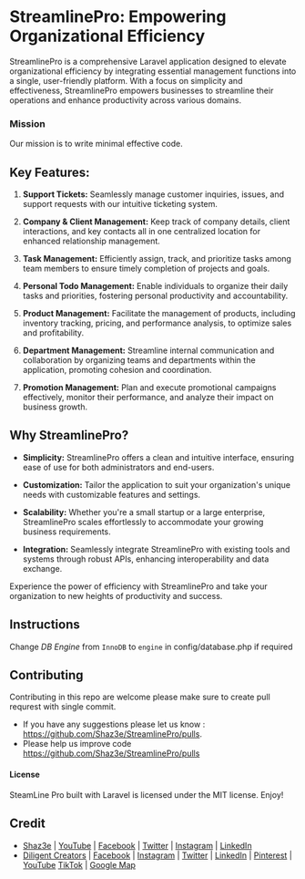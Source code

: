 # StreamlinePro: Empowering Organizational Efficiency

StreamlinePro is a comprehensive Laravel application designed to elevate organizational efficiency by integrating essential management functions into a single, user-friendly platform. With a focus on simplicity and effectiveness, StreamlinePro empowers businesses to streamline their operations and enhance productivity across various domains.

### Mission
Our mission is to write minimal effective code.

## Key Features:

1. **Support Tickets:** Seamlessly manage customer inquiries, issues, and support requests with our intuitive ticketing system.
   
2. **Company & Client Management:** Keep track of company details, client interactions, and key contacts all in one centralized location for enhanced relationship management.

3. **Task Management:** Efficiently assign, track, and prioritize tasks among team members to ensure timely completion of projects and goals.

4. **Personal Todo Management:** Enable individuals to organize their daily tasks and priorities, fostering personal productivity and accountability.

5. **Product Management:** Facilitate the management of products, including inventory tracking, pricing, and performance analysis, to optimize sales and profitability.

6. **Department Management:** Streamline internal communication and collaboration by organizing teams and departments within the application, promoting cohesion and coordination.

7. **Promotion Management:** Plan and execute promotional campaigns effectively, monitor their performance, and analyze their impact on business growth.

## Why StreamlinePro?

- **Simplicity:** StreamlinePro offers a clean and intuitive interface, ensuring ease of use for both administrators and end-users.
  
- **Customization:** Tailor the application to suit your organization's unique needs with customizable features and settings.
  
- **Scalability:** Whether you're a small startup or a large enterprise, StreamlinePro scales effortlessly to accommodate your growing business requirements.
  
- **Integration:** Seamlessly integrate StreamlinePro with existing tools and systems through robust APIs, enhancing interoperability and data exchange.

Experience the power of efficiency with StreamlinePro and take your organization to new heights of productivity and success.


## Instructions

Change *DB Engine* from `InnoDB` to `engine` in config/database.php if required

## Contributing

Contributing in this repo are welcome please make sure to create pull requrest with single commit.

* If you have any suggestions please let us know : https://github.com/Shaz3e/StreamlinePro/pulls.
* Please help us improve code https://github.com/Shaz3e/StreamlinePro/pulls

#### License
SteamLine Pro built with Laravel is licensed under the MIT license. Enjoy!

## Credit
* [Shaz3e](https://www.shaz3e.com) | [YouTube](https://www.youtube.com/@shaz3e) | [Facebook](https://www.facebook.com/shaz3e) | [Twitter](https://twitter.com/shaz3e) | [Instagram](https://www.instagram.com/shaz3e) | [LinkedIn](https://www.linkedin.com/in/shaz3e/)
* [Diligent Creators](https://www.diligentcreators.com) | [Facebook](https://www.facebook.com/diligentcreators) | [Instagram](https://www.instagram.com/diligentcreators/) | [Twitter](https://twitter.com/diligentcreator) | [LinkedIn](https://www.linkedin.com/company/diligentcreators/) | [Pinterest](https://www.pinterest.com/DiligentCreators/) | [YouTube](https://www.youtube.com/@diligentcreator) [TikTok](https://www.tiktok.com/@diligentcreators) | [Google Map](https://g.page/diligentcreators)

